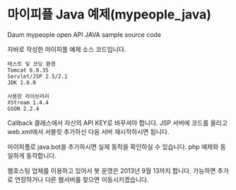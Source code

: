 마이피플 Java 예제(mypeople_java)
=============

Daum mypeople open API JAVA sample source code

자바로 작성한 마이피플 예제 소스 코드입니다.


	테스트 및 코딩 환경
	Tomcat 6.0.35
	Servlet/JSP 2.5/2.1
	JDK 1.6.0

	사용한 라이브러리
	XStream 1.4.4
	GSON 2.2.4


Callback 클래스에서 자신의 API KEY로 바꾸셔야 합니다.
JSP 서버에 코드를 올리고 web.xml에서 서블릿 추가하신 다음 서버 재시작하시면 됩니다.


마이피플로 java.bot을 추가하시면 실제 동작을 확인하실 수 있습니다.
php 예제와 동일하게 동작합니다.

웹호스팅 업체를 이용하고 있어서 봇 운영은 2013년 9월 13까지 합니다.
가능하면 추가로 연장하거나 다른 웹서버를 찾으면 이동시키겠습니다.

